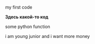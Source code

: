 my first code 

**Здесь какой-то код**

some python function

i am young junior and i want more money

